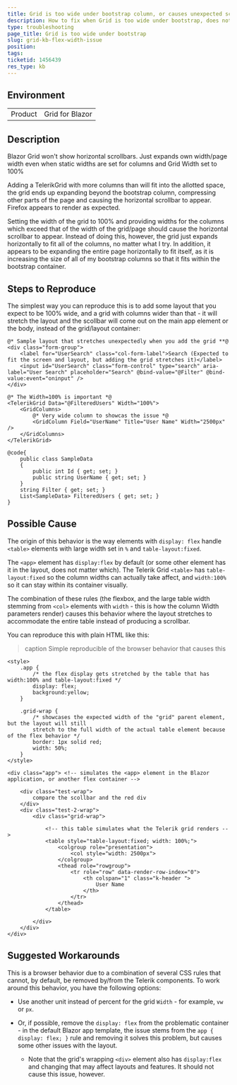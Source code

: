 ```yaml
---
title: Grid is too wide under bootstrap column, or causes unexpected scrollbars in the layout
description: How to fix when Grid is too wide under bootstrap, does not show scrollbars but stretches the page.
type: troubleshooting
page_title: Grid is too wide under bootstrap 
slug: grid-kb-flex-width-issue
position: 
tags: 
ticketid: 1456439
res_type: kb
---
```


## Environment
<table>
	<tbody>
		<tr>
			<td>Product</td>
			<td>Grid for Blazor</td>
		</tr>
	</tbody>
</table>


## Description

Blazor Grid won't show horizontal scrollbars. Just expands own width/page width even when static widths are set for columns and Grid Width set to 100% 

Adding a TelerikGrid with more columns than will fit into the allotted space, the grid ends up expanding beyond the bootstrap column, compressing other parts of the page and causing the horizontal scrollbar to appear.  Firefox appears to render as expected.

Setting the width of the grid to 100% and providing widths for the columns which exceed that of the width of the grid/page should cause the horizontal scrollbar to appear. Instead of doing this, however, the grid just expands horizontally to fit all of the columns, no matter what I try. In addition, it appears to be expanding the entire page horizontally to fit itself, as it is increasing the size of all of my bootstrap columns so that it fits within the bootstrap container.

## Steps to Reproduce

The simplest way you can reproduce this is to add some layout that you expect to be 100% wide, and a grid with columns wider than that - it will stretch the layout and the scollbar will come out on the main app element or the body, instead of the grid/layout container:

````CSHTML
@* Sample layout that stretches unexpectedly when you add the grid **@
<div class="form-group">
    <label for="UserSearch" class="col-form-label">Search (Expected to fit the screen and layout, but adding the grid stretches it)</label>
    <input id="UserSearch" class="form-control" type="search" aria-label="User Search" placeholder="Search" @bind-value="@Filter" @bind-value:event="oninput" />
</div>

@* The Width=100% is important *@
<TelerikGrid Data="@FilteredUsers" Width="100%">
    <GridColumns>
        @* Very wide column to showcas the issue *@
        <GridColumn Field="UserName" Title="User Name" Width="2500px" />
    </GridColumns>
</TelerikGrid>

@code{
    public class SampleData
    {
        public int Id { get; set; }
        public string UserName { get; set; }
    }
    string Filter { get; set; }
    List<SampleData> FilteredUsers { get; set; }
}
````


## Possible Cause

The origin of this behavior is the way elements with `display: flex` handle `<table>` elements with large width set in `%` and `table-layout:fixed`.

The `<app>` element has `display:flex` by default (or some other element has it in the layout, does not matter which). The Telerik Grid `<table>` has `table-layout:fixed` so the column widths can actually take affect, and `width:100%` so it can stay within its container visually.

The combination of these rules (the flexbox, and the large table width stemming from `<col>` elements with `width` - this is how the column Width parameters render) causes this behavior where the layout stretches to accommodate the entire table instead of producing a scrollbar.

You can reproduce this with plain HTML like this:

>caption Simple reproducible of the browser behavior that causes this

````CSHTML
<style>
    .app {
        /* the flex display gets stretched by the table that has width:100% and table-layout:fixed */
        display: flex;
        background:yellow;
    }

    .grid-wrap {
        /* showcases the expected width of the "grid" parent element, but the layout will still
        stretch to the full width of the actual table element because of the flex behavior */
        border: 1px solid red;
        width: 50%;
    }
</style>

<div class="app"> <!-- simulates the <app> element in the Blazor application, or another flex container -->

    <div class="test-wrap">
        compare the scollbar and the red div
    </div>
    <div class="test-2-wrap">
        <div class="grid-wrap">
        
            <!-- this table simulates what the Telerik grid renders -->
            <table style="table-layout:fixed; width: 100%;">
                <colgroup role="presentation">
                    <col style="width: 2500px">
                </colgroup>
                <thead role="rowgroup">
                    <tr role="row" data-render-row-index="0">
                        <th colspan="1" class="k-header ">
                            User Name
                        </th>
                    </tr>
                </thead>
            </table>

        </div>
    </div>
</div>
````


## Suggested Workarounds

This is a browser behavior due to a combination of several CSS rules that cannot, by default, be removed by/from the Telerik components. To work around this behavior, you have the following options:

* Use another unit instead of percent for the grid `Width` - for example, `vw` or `px`.

* Or, if possible, remove the `display: flex` from the problematic container - in the default Blazor app template, the issue stems from the `app { display: flex; }` rule and removing it solves this problem, but causes some other issues with the layout.

    * Note that the grid's wrapping `<div>` element also has `display:flex` and changing that may affect layouts and features. It should not cause this issue, however.
